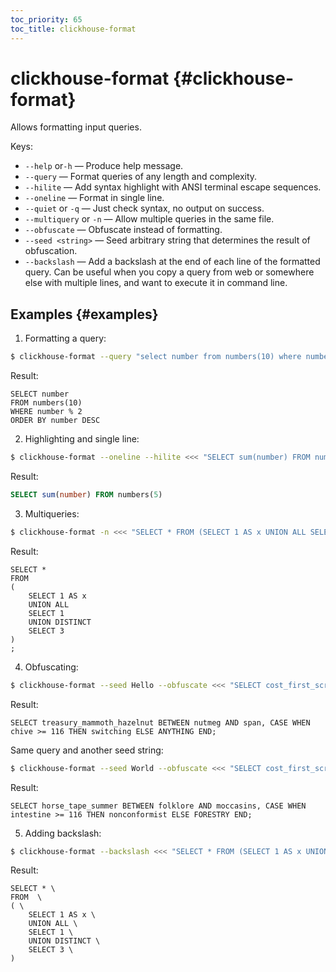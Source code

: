 ```yaml
---
toc_priority: 65
toc_title: clickhouse-format
---
```


# clickhouse-format {#clickhouse-format}

Allows formatting input queries.

Keys:

- `--help` or`-h` — Produce help message.
- `--query` — Format queries of any length and complexity.
- `--hilite` — Add syntax highlight with ANSI terminal escape sequences.
- `--oneline` — Format in single line.
- `--quiet` or `-q` — Just check syntax, no output on success.
- `--multiquery` or `-n` — Allow multiple queries in the same file.
- `--obfuscate` — Obfuscate instead of formatting.
- `--seed <string>` — Seed arbitrary string that determines the result of obfuscation.
- `--backslash` — Add a backslash at the end of each line of the formatted query. Can be useful when you copy a query from web or somewhere else with multiple lines, and want to execute it in command line.

## Examples {#examples}

1. Formatting a query:

```bash
$ clickhouse-format --query "select number from numbers(10) where number%2 order by number desc;"
```

Result:

```text
SELECT number
FROM numbers(10)
WHERE number % 2
ORDER BY number DESC
```

2. Highlighting and single line:

```bash
$ clickhouse-format --oneline --hilite <<< "SELECT sum(number) FROM numbers(5);"
```

Result:

```sql
SELECT sum(number) FROM numbers(5)
```

3. Multiqueries:

```bash
$ clickhouse-format -n <<< "SELECT * FROM (SELECT 1 AS x UNION ALL SELECT 1 UNION DISTINCT SELECT 3);"
```

Result:

```text
SELECT *
FROM
(
    SELECT 1 AS x
    UNION ALL
    SELECT 1
    UNION DISTINCT
    SELECT 3
)
;
```

4. Obfuscating:

```bash
$ clickhouse-format --seed Hello --obfuscate <<< "SELECT cost_first_screen BETWEEN a AND b, CASE WHEN x >= 123 THEN y ELSE NULL END;"
```

Result:

```text
SELECT treasury_mammoth_hazelnut BETWEEN nutmeg AND span, CASE WHEN chive >= 116 THEN switching ELSE ANYTHING END;
```

Same query and another seed string:

```bash
$ clickhouse-format --seed World --obfuscate <<< "SELECT cost_first_screen BETWEEN a AND b, CASE WHEN x >= 123 THEN y ELSE NULL END;"
```

Result:

```text
SELECT horse_tape_summer BETWEEN folklore AND moccasins, CASE WHEN intestine >= 116 THEN nonconformist ELSE FORESTRY END;
```

5. Adding backslash:

```bash
$ clickhouse-format --backslash <<< "SELECT * FROM (SELECT 1 AS x UNION ALL SELECT 1 UNION DISTINCT SELECT 3);"
```

Result:

```text
SELECT * \
FROM  \
( \
    SELECT 1 AS x \
    UNION ALL \
    SELECT 1 \
    UNION DISTINCT \
    SELECT 3 \
)
```
